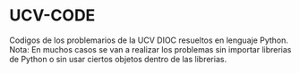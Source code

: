 # UCV-CODE
Codigos de los problemarios de la UCV DIOC resueltos en lenguaje Python.
Nota: En muchos casos se van a realizar los problemas sin importar librerias de Python
o sin usar ciertos objetos dentro de las librerias.
